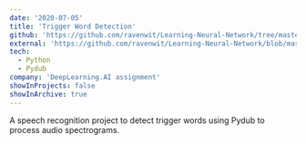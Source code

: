 ```yaml
---
date: '2020-07-05'
title: 'Trigger Word Detection'
github: 'https://github.com/ravenwit/Learning-Neural-Network/tree/master/Trigger%20Word%20Detection'
external: 'https://github.com/ravenwit/Learning-Neural-Network/blob/master/Notebooks/Coursera%20(Deep%20learning)/21.%20Trigger%20Word%20Detection/Trigger_word_detection_v1a.ipynb'
tech:
  - Python
  - Pydub
company: 'DeepLearning.AI assignment'
showInProjects: false
showInArchive: true
---
```


A speech recognition project to detect trigger words using Pydub to process audio spectrograms. 